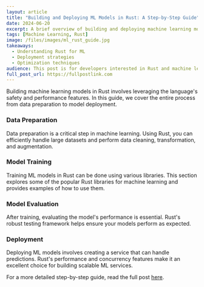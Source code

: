 ```yaml
---
layout: article
title: "Building and Deploying ML Models in Rust: A Step-by-Step Guide"
date: 2024-06-20
excerpt: A brief overview of building and deploying machine learning models in Rust.
tags: [Machine Learning, Rust]
image: /files/images/ml_rust_guide.jpg
takeaways:
  - Understanding Rust for ML
  - Deployment strategies
  - Optimization techniques
audience: This post is for developers interested in Rust and machine learning.
full_post_url: https://fullpostlink.com
---
```


Building machine learning models in Rust involves leveraging the language's safety and performance features. In this guide, we cover the entire process from data preparation to model deployment.

### Data Preparation
Data preparation is a critical step in machine learning. Using Rust, you can efficiently handle large datasets and perform data cleaning, transformation, and augmentation.

### Model Training
Training ML models in Rust can be done using various libraries. This section explores some of the popular Rust libraries for machine learning and provides examples of how to use them.

### Model Evaluation
After training, evaluating the model's performance is essential. Rust's robust testing framework helps ensure your models perform as expected.

### Deployment
Deploying ML models involves creating a service that can handle predictions. Rust's performance and concurrency features make it an excellent choice for building scalable ML services.

For a more detailed step-by-step guide, read the full post [here](https://fullpostlink.com).


